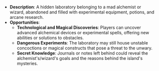- **Description**: A hidden laboratory belonging to a mad alchemist or wizard, abandoned and filled with experimental equipment, potions, and arcane research.
- **Opportunities**:
    - **Technological and Magical Discoveries**: Players can uncover advanced alchemical devices or experimental spells, offering new abilities or solutions to obstacles.
    - **Dangerous Experiments**: The laboratory may still house unstable concoctions or magical constructs that pose a threat to the unwary.
    - **Secret Knowledge**: Journals or notes left behind could reveal the alchemist's/wizard's goals and the reasons behind the island's mysteries.